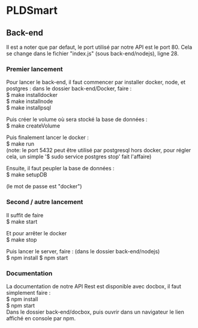 # PLDSmart

## Back-end

Il est a noter que par defaut, le port utilisé par notre API est le port 80. Cela se change dans le fichier "index.js" (sous back-end/nodejs), ligne 28.

### Premier lancement
Pour lancer le back-end, il faut commencer par installer docker, node, et postgres :
dans le dossier back-end/Docker, faire : <br/>
$ make installdocker <br/>
$ make installnode <br/>
$ make installpsql <br/>

Puis créer le volume où sera stocké la base de données : <br/>
$ make createVolume <br/>

Puis finalement lancer le docker : <br/>
$ make run <br/>
(note: le port 5432 peut être utilisé par postgresql hors docker, pour régler cela, un simple '$ sudo service postgres stop' fait l'affaire)

Ensuite, il faut peupler la base de données : <br/>
$ make setupDB <br/>

(le mot de passe est "docker") 

### Second / autre lancement
Il suffit de faire <br/>
$ make start

Et pour arrêter le docker  <br/>
$ make stop

Puis lancer le server, faire : (dans le dossier back-end/nodejs) <br/>
$ npm install
$ npm start


### Documentation
La documentation de notre API Rest est disponible avec docbox, il faut simplement faire : <br/>
$ npm install <br/>
$ npm start <br/>
Dans le dossier back-end/docbox, puis ouvrir dans un navigateur le lien affiché en console par npm.
